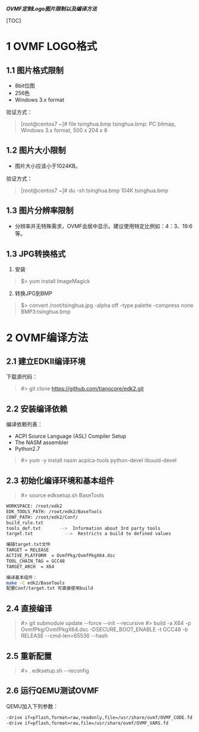 ***OVMF定制Logo图片限制以及编译方法***

[TOC]

# 1 OVMF LOGO格式

## 1.1 图片格式限制

- 8bit位图
- 256色
- Windows 3.x format

验证方式：
> [root@centos7 ~]# file tsinghua.bmp
tsinghua.bmp: PC bitmap, Windows 3.x format, 500 x 204 x 8

## 1.2 图片大小限制

- 图片大小应该小于1024KB。

验证方式：
> [root@centos7 ~]# du -sh tsinghua.bmp
104K    tsinghua.bmp

## 1.3 图片分辨率限制
- 分辨率并无特殊需求，OVMF会居中显示。建议使用特定比例如：4：3、19:6等。

## 1.3 JPG转换格式

1. 安装
> $> yum install ImageMagick

2. 转换JPG到BMP
> $> convert /root/tsinghua.jpg -alpha off -type palette -compress none  BMP3:tsinghua.bmp

# 2 OVMF编译方法

## 2.1 建立EDKII编译环境

下载源代码：
> #>  git clone https://github.com/tianocore/edk2.git

## 2.2 安装编译依赖

编译依赖列表：
- ACPI Source Language (ASL) Compiler Setup
- The NASM assembler
- Python2.7

> #>  yum -y install nasm acpica-tools python-devel libuuid-devel

## 2.3 初始化编译环境和基本组件

> #> source edksetup.sh BaseTools

```bash
WORKSPACE: /root/edk2
EDK_TOOLS_PATH: /root/edk2/BaseTools
CONF_PATH: /root/edk2/Conf/
build_rule.txt
tools_def.txt       -->  Information about 3rd party tools 
target.txt            -->  Restricts a build to defined values

编辑target.txt文件
TARGET = RELEASE
ACTIVE_PLATFORM  = OvmfPkg/OvmfPkgX64.dsc
TOOL_CHAIN_TAG = GCC48
TARGET_ARCH  = X64

编译基本组件：
make -C edk2/BaseTools
配置Conf/target.txt 可直接使用build

```

## 2.4 直接编译

> #> git submodule update --force --init --recursive
> #> build -a X64 -p OvmfPkg/OvmfPkgX64.dsc -DSECURE_BOOT_ENABLE -t GCC48 -b RELEASE --cmd-len=65536 --hash

## 2.5 重新配置

> #> . edksetup.sh --reconfig

## 2.6 运行QEMU测试OVMF

QEMU加入下列参数：
```bash
-drive if=pflash,format=raw,readonly,file=/usr/share/ovmf/OVMF_CODE.fd 
-drive if=pflash,format=raw,file=/usr/share/ovmf/OVMF_VARS.fd
```
